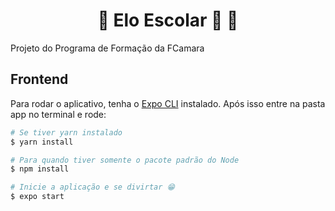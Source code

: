 <h1 align="center"> 
	🚧  Elo Escolar 🔗 🚧
</h1>

Projeto do Programa de Formação da FCamara


## Frontend

Para rodar o aplicativo, tenha o [Expo CLI](https://expo.io/tools#cli) instalado.
Após isso entre na pasta app no terminal e rode:

```bash
# Se tiver yarn instalado
$ yarn install

# Para quando tiver somente o pacote padrão do Node
$ npm install

# Inicie a aplicação e se divirtar 😁
$ expo start
```

